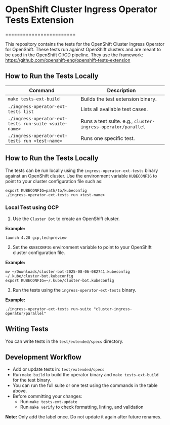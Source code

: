 # OpenShift Cluster Ingress Operator Tests Extension
========================

This repository contains the tests for the OpenShift Cluster Ingress Operator for OpenShift.
These tests run against OpenShift clusters and are meant to be used in the OpenShift CI/CD pipeline.
They use the framework: https://github.com/openshift-eng/openshift-tests-extension

## How to Run the Tests Locally

| Command                                                                    | Description                                                              |
|----------------------------------------------------------------------------|--------------------------------------------------------------------------|
| `make tests-ext-build`                                                     | Builds the test extension binary.                                        |
| `./ingress-operator-ext-tests list`                                        | Lists all available test cases.                                         |
| `./ingress-operator-ext-tests run-suite <suite-name>`                      | Runs a test suite. e.g., `cluster-ingress-operator/parallel` |
| `./ingress-operator-ext-tests run <test-name>`                             | Runs one specific test.                                                  |


## How to Run the Tests Locally

The tests can be run locally using the `ingress-operator-ext-tests` binary against an OpenShift cluster.
Use the environment variable `KUBECONFIG` to point to your cluster configuration file such as:

```shell
export KUBECONFIG=path/to/kubeconfig
./ingress-operator-ext-tests run <test-name>
```

### Local Test using OCP

1. Use the `Cluster Bot` to create an OpenShift cluster.

**Example:**

```shell
launch 4.20 gcp,techpreview
```

2. Set the `KUBECONFIG` environment variable to point to your OpenShift cluster configuration file.

**Example:**

```shell
mv ~/Downloads/cluster-bot-2025-08-06-082741.kubeconfig ~/.kube/cluster-bot.kubeconfig
export KUBECONFIG=~/.kube/cluster-bot.kubeconfig
```

3. Run the tests using the `ingress-operator-ext-tests` binary.

**Example:**
```shell
./ingress-operator-ext-tests run-suite "cluster-ingress-operator/parallel"
```

## Writing Tests

You can write tests in the `test/extended/specs` directory.

## Development Workflow

- Add or update tests in: `test/extended/specs`
- Run `make build` to build the operator binary and `make tests-ext-build` for the test binary.
- You can run the full suite or one test using the commands in the table above.
- Before committing your changes:
    - Run `make tests-ext-update`
    - Run `make verify` to check formatting, linting, and validation

**Note:** Only add the label once. Do not update it again after future renames.

